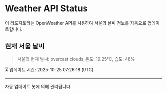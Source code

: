 
# Weather API Status

이 리포지토리는 OpenWeather API를 사용하여 서울의 날씨 정보를 자동으로 업데이트합니다.

## 현재 서울 날씨
> 서울의 현재 날씨: overcast clouds, 온도: 19.25°C, 습도: 48%

⏳ 업데이트 시간: 2025-10-25 07:26:18 (UTC)

---
자동 업데이트 봇에 의해 관리됩니다.
